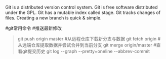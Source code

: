 Git is a distributed version control system. 
Git is free software distributed under the GPL. 
Git has a mutable index called stage. 
Git tracks changes of files. 
Creating a new branch is quick & simple. 

#git常用命令
#推送最新修改
> git push origin master
#从远程仓库下载新分支与数据
> git fetch origin
#从远端仓库提取数据并尝试合并到当前分支
> git merge origin/master
#查看git提交历史
> git log --graph --pretty=oneline --abbrev-commit
